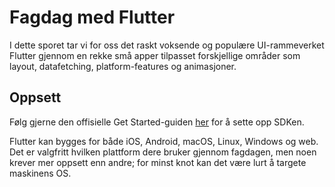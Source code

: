 # Fagdag med Flutter

I dette sporet tar vi for oss det raskt voksende og populære UI-rammeverket Flutter gjennom en rekke små apper tilpasset forskjellige områder som layout, datafetching, platform-features og animasjoner.

## Oppsett

Følg gjerne den offisielle Get Started-guiden [her](https://flutter.dev/docs/get-started/install) for å sette opp SDKen.

Flutter kan bygges for både iOS, Android, macOS, Linux, Windows og web. Det er valgfritt hvilken plattform dere bruker gjennom fagdagen, men noen krever mer oppsett enn andre; for minst knot kan det være lurt å targete maskinens OS.
